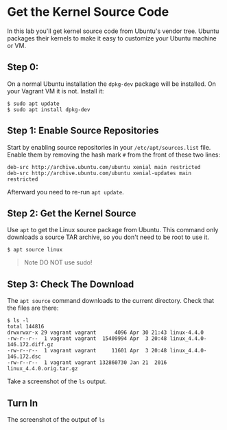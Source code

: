 # Get the Kernel Source Code 

In this lab you'll get kernel source code from Ubuntu's vendor tree. Ubuntu packages their kernels to make it easy to customize your Ubuntu machine or VM. 

## Step 0: 

On a normal Ubuntu installation the `dpkg-dev` package will be installed. On your Vagrant VM it is not. Install it:

```
$ sudo apt update
$ sudo apt install dpkg-dev 
```

## Step 1: Enable Source Repositories 

Start by enabling source repositories in your `/etc/apt/sources.list` file. Enable them by removing the hash mark `#` from the front of these two lines:

```
deb-src http://archive.ubuntu.com/ubuntu xenial main restricted
deb-src http://archive.ubuntu.com/ubuntu xenial-updates main restricted
```

Afterward you need to re-run `apt update`.

## Step 2: Get the Kernel Source 

Use `apt` to get the Linux source package from Ubuntu. This command only downloads a source TAR archive, so you don't need to be root to use it. 

```
$ apt source linux
```

> Note DO NOT use sudo!

## Step 3: Check The Download

The `apt source` command downloads to the current directory. Check that the files are there:

```
$ ls -l
total 144816
drwxrwxr-x 29 vagrant vagrant      4096 Apr 30 21:43 linux-4.4.0
-rw-r--r--  1 vagrant vagrant  15409994 Apr  3 20:48 linux_4.4.0-146.172.diff.gz
-rw-r--r--  1 vagrant vagrant     11601 Apr  3 20:48 linux_4.4.0-146.172.dsc
-rw-r--r--  1 vagrant vagrant 132860730 Jan 21  2016 linux_4.4.0.orig.tar.gz
```

Take a screenshot of the `ls` output. 

## Turn In 

The screenshot of the output of `ls`
